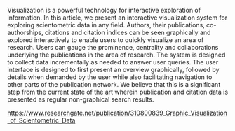 Visualization is a powerful technology for interactive exploration of information. In this article, we present an interactive visualization system for exploring scientometric data in any field. Authors, their publications, co-authorships, citations and citation indices can be seen graphically and explored interactively to enable users to quickly visualize an area of research. Users can gauge the prominence, centrality and collaborations underlying the publications in the area of research. The system is designed to collect data incrementally as needed to answer user queries. The user interface is designed to first present an overview graphically, followed by details when demanded by the user while also facilitating navigation to other parts of the publication network. We believe that this is a significant step from the current state of the art wherein publication and citation data is presented as regular non-graphical search results.

https://www.researchgate.net/publication/310800839_Graphic_Visualization_of_Scientometric_Data 
